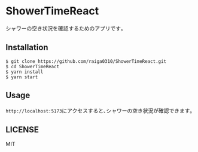# ShowerTimeReact
シャワーの空き状況を確認するためのアプリです｡

## Installation
```
$ git clone https://github.com/raiga0310/ShowerTimeReact.git
$ cd ShowerTimeReact
$ yarn install
$ yarn start
```

## Usage
`http://localhost:5173`にアクセスすると､シャワーの空き状況が確認できます｡

## LICENSE
MIT
